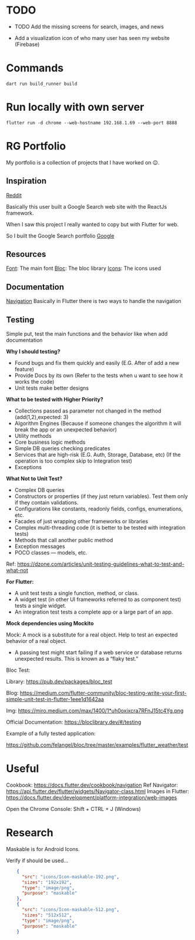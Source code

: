 # TODO

- TODO Add the missing screens for search, images, and news

- Add a visualization icon of who many user has seen my website (Firebase)

# Commands

`dart run build_runner build`

# Run locally with own server

`flutter run -d chrome --web-hostname 192.168.1.69 --web-port 8888`

# RG Portfolio

My portfolio is a collection of projects that I have worked on 😉.

## Inspiration

[Reddit]

Basically this user built a Google Search web site with the ReactJs framework.

When I saw this project I really wanted to copy but with Flutter for web.

So I built the Google Search portfolio [Google]

## Resources

[Font]: The main font
[Bloc]: The bloc library
[Icons]: The icons used

## Documentation

[Navigation] Basically in Flutter there is two ways to handle the navigation

## Testing

Simple put, test the main functions and the behavior like when add documentation

**Why I should testing?**

- Found bugs and fix them quickly and easily (E.G. After of add a new feature)
- Provide Docs by its own (Refer to the tests when u want to see how it works the code)
- Unit tests make better designs

**What to be tested with Higher Priority?**

- Collections passed as parameter not changed in the method (add(1,2),expected: 3)
- Algorithm Engines (Because if someone changes the algorithm it will break the app or an unexpected behavior)
- Utility methods
- Core business logic methods
- Simple DB queries checking predicates
- Services that are high-risk (E.G. Auth, Storage, Database, etc) (If the operation is too complex skip to Integration test)
- Exceptions

**What Not to Unit Test?**

- Complex DB queries
- Constructors or properties (if they just return variables). Test them only if they contain validations.
- Configurations like constants, readonly fields, configs, enumerations, etc.
- Facades of just wrapping other frameworks or libraries
- Complex multi-threading code (it is better to be tested with integration tests)
- Methods that call another public method
- Exception messages
- POCO classes — models, etc.

Ref: https://dzone.com/articles/unit-testing-guidelines-what-to-test-and-what-not

**For Flutter:**

- A unit test tests a single function, method, or class.
- A widget test (in other UI frameworks referred to as component test) tests a single widget.
- An integration test tests a complete app or a large part of an app.

**Mock dependencies using Mockito**

Mock: A mock is a substitute for a real object. Help to test an expected behavior of a real object.

- A passing test might start failing if a web service or database returns unexpected results. This is known as a “flaky test.”

Bloc Test:

Library:
https://pub.dev/packages/bloc_test

Blog:
https://medium.com/flutter-community/bloc-testing-write-your-first-simple-unit-test-in-flutter-1eee1d1642aa

Img: https://miro.medium.com/max/1400/1*uh0oxixcra7RFnJ15tc4Yg.png

Official Documentation:
https://bloclibrary.dev/#/testing

Example of a fully tested application:

https://github.com/felangel/bloc/tree/master/examples/flutter_weather/test

# Useful

Cookbook: https://docs.flutter.dev/cookbook/navigation
Ref Navigator: https://api.flutter.dev/flutter/widgets/Navigator-class.html
Images in Flutter: https://docs.flutter.dev/development/platform-integration/web-images

Open the Chrome Console: Shift + CTRL + J (Windows)

[bloc]: https://bloclibrary.dev/#/
[font]: https://fonts.google.com/specimen/Readex+Pro?preview.text=Google&preview.text_type=custom#standard-styles
[reddit]: https://www.reddit.com/r/webdev/comments/pzq1bs/i_built_a_google_search_themed_portfolio_website/?utm_medium=android_app&utm_source=share
[google]: https://www.google.com/
[navigation]: https://docs.flutter.dev/development/ui/navigation
[icons]: https://icons8.com/

# Research

Maskable is for Android Icons.

Verify if should be used...

```json
    {
      "src": "icons/Icon-maskable-192.png",
      "sizes": "192x192",
      "type": "image/png",
      "purpose": "maskable"
    },
    {
      "src": "icons/Icon-maskable-512.png",
      "sizes": "512x512",
      "type": "image/png",
      "purpose": "maskable"
    }
```

<!--
    ReactJS source code: https://github.com/enjeck/gfolio
    Website: https://gfolio.enjeck.com/

    Yaml for custom views: https://github.com/gskinnerTeam/flutter-folio/blob/master/pubspec.yaml

    Adaptative screen:
        -  https://aloisdeniel.com/#/posts/adaptative-ui

        - https://docs.flutter.dev/development/ui/layout/building-adaptive-apps


    NOTE: Add a loading screen. Check the resouces below

    https://itnext.io/fix-flutter-web-loading-time-with-a-loading-spinner-c5dd36a29f5b

    https://github.com/flutter/flutter/issues/77936

    NOTE: Adaptative Responsive application
    https://docs.flutter.dev/development/ui/layout/adaptive-responsive

    NOTE: Know about the device in the web
    https://stackoverflow.com/a/67260733/10942018


    NOTE: To mantain this project public, please do not commit any private information or keys for the database and so on.
 -->
